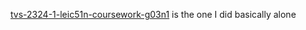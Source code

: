 [tvs-2324-1-leic51n-coursework-g03n1](./tvs-2324-1-leic51n-coursework-g03n1) is the one I did basically alone
